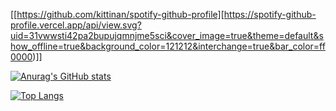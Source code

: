 <img src="https://komarev.com/ghpvc/?username=t1coz&style=flat-square&color=blue" alt=""/>

[[https://github.com/kittinan/spotify-github-profile][https://spotify-github-profile.vercel.app/api/view.svg?uid=31vwwsti42pa2bupujqmnjme5sci&cover_image=true&theme=default&show_offline=true&background_color=121212&interchange=true&bar_color=ff0000)]]

[![Anurag's GitHub stats](https://github-readme-stats.vercel.app/api?username=t1coz&show_icons=true&theme=radical)](https://github.com/t1coz)

[![Top Langs](https://github-readme-stats.vercel.app/api/top-langs/?username=t1coz&theme=dark&layout=compact)](https://github.com/t1coz)
